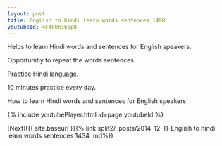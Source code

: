 ```yaml
---
layout: post
title: English to hindi learn words sentences 1498 
youtubeId: 4F4kbh16pp8
---
```

 
 
Helps to learn Hindi words and sentences for English speakers.

Opportunitiy to repeat the words sentences. 

Practice Hindi language. 
 
10 minutes practice every day. 
 
How to learn Hindi words and sentences for English speakers 
 
{% include youtubePlayer.html id=page.youtubeId %}
 
 
[Next]({{ site.baseurl }}{% link  split2/_posts/2014-12-11-English to hindi learn words sentences 1434 .md%})
 
